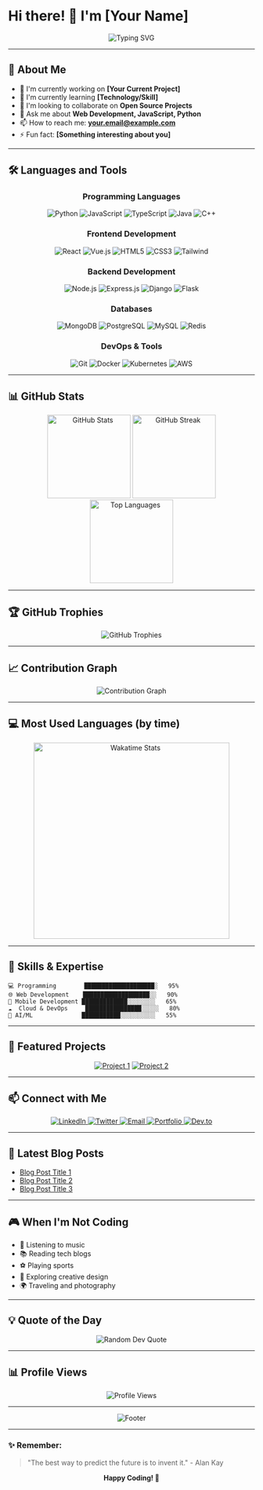 # Hi there! 👋 I'm [Your Name]

<div align="center">
  <img src="https://readme-typing-svg.herokuapp.com?font=Fira+Code&size=32&duration=2800&pause=2000&color=A9FEF7&center=true&vCenter=true&width=940&lines=Software+Developer;Full+Stack+Engineer;Open+Source+Enthusiast" alt="Typing SVG" />
</div>

---

## 🚀 About Me

- 🔭 I'm currently working on **[Your Current Project]**
- 🌱 I'm currently learning **[Technology/Skill]**
- 👯 I'm looking to collaborate on **Open Source Projects**
- 💬 Ask me about **Web Development, JavaScript, Python**
- 📫 How to reach me: **your.email@example.com**
- ⚡ Fun fact: **[Something interesting about you]**

---

## 🛠️ Languages and Tools

<div align="center">
  
### Programming Languages
<p>
  <img src="https://img.shields.io/badge/Python-3776AB?style=for-the-badge&logo=python&logoColor=white" alt="Python"/>
  <img src="https://img.shields.io/badge/JavaScript-F7DF1E?style=for-the-badge&logo=javascript&logoColor=black" alt="JavaScript"/>
  <img src="https://img.shields.io/badge/TypeScript-3178C6?style=for-the-badge&logo=typescript&logoColor=white" alt="TypeScript"/>
  <img src="https://img.shields.io/badge/Java-ED8B00?style=for-the-badge&logo=openjdk&logoColor=white" alt="Java"/>
  <img src="https://img.shields.io/badge/C++-00599C?style=for-the-badge&logo=cplusplus&logoColor=white" alt="C++"/>
</p>

### Frontend Development
<p>
  <img src="https://img.shields.io/badge/React-20232A?style=for-the-badge&logo=react&logoColor=61DAFB" alt="React"/>
  <img src="https://img.shields.io/badge/Vue.js-35495E?style=for-the-badge&logo=vuedotjs&logoColor=4FC08D" alt="Vue.js"/>
  <img src="https://img.shields.io/badge/HTML5-E34F26?style=for-the-badge&logo=html5&logoColor=white" alt="HTML5"/>
  <img src="https://img.shields.io/badge/CSS3-1572B6?style=for-the-badge&logo=css3&logoColor=white" alt="CSS3"/>
  <img src="https://img.shields.io/badge/Tailwind_CSS-38B2AC?style=for-the-badge&logo=tailwind-css&logoColor=white" alt="Tailwind"/>
</p>

### Backend Development
<p>
  <img src="https://img.shields.io/badge/Node.js-339933?style=for-the-badge&logo=nodedotjs&logoColor=white" alt="Node.js"/>
  <img src="https://img.shields.io/badge/Express.js-000000?style=for-the-badge&logo=express&logoColor=white" alt="Express.js"/>
  <img src="https://img.shields.io/badge/Django-092E20?style=for-the-badge&logo=django&logoColor=white" alt="Django"/>
  <img src="https://img.shields.io/badge/Flask-000000?style=for-the-badge&logo=flask&logoColor=white" alt="Flask"/>
</p>

### Databases
<p>
  <img src="https://img.shields.io/badge/MongoDB-4EA94B?style=for-the-badge&logo=mongodb&logoColor=white" alt="MongoDB"/>
  <img src="https://img.shields.io/badge/PostgreSQL-316192?style=for-the-badge&logo=postgresql&logoColor=white" alt="PostgreSQL"/>
  <img src="https://img.shields.io/badge/MySQL-005C84?style=for-the-badge&logo=mysql&logoColor=white" alt="MySQL"/>
  <img src="https://img.shields.io/badge/Redis-DC382D?style=for-the-badge&logo=redis&logoColor=white" alt="Redis"/>
</p>

### DevOps & Tools
<p>
  <img src="https://img.shields.io/badge/Git-F05032?style=for-the-badge&logo=git&logoColor=white" alt="Git"/>
  <img src="https://img.shields.io/badge/Docker-2496ED?style=for-the-badge&logo=docker&logoColor=white" alt="Docker"/>
  <img src="https://img.shields.io/badge/Kubernetes-326CE5?style=for-the-badge&logo=kubernetes&logoColor=white" alt="Kubernetes"/>
  <img src="https://img.shields.io/badge/AWS-232F3E?style=for-the-badge&logo=amazon-aws&logoColor=white" alt="AWS"/>
</p>

</div>

---

## 📊 GitHub Stats

<div align="center">
  <img src="https://github-readme-stats.vercel.app/api?username=khubaib2005-sha&show_icons=true&theme=radical&hide_border=true&count_private=true" alt="GitHub Stats" height="170"/>
  <img src="https://github-readme-streak-stats.herokuapp.com/?user=khubaib2005-sha&theme=radical&hide_border=true" alt="GitHub Streak" height="170"/>
</div>

<div align="center">
  <img src="https://github-readme-stats.vercel.app/api/top-langs/?username=khubaib2005-sha&layout=compact&theme=radical&hide_border=true" alt="Top Languages" height="170"/>
</div>

---

## 🏆 GitHub Trophies

<div align="center">
  <img src="https://github-profile-trophy.vercel.app/?username=khubaib2005-sha&theme=radical&no-frame=true&no-bg=true&row=1&column=7" alt="GitHub Trophies"/>
</div>

---

## 📈 Contribution Graph

<div align="center">
  <img src="https://github-readme-activity-graph.vercel.app/graph?username=khubaib2005-sha&theme=react-dark&hide_border=true&area=true" alt="Contribution Graph"/>
</div>

---

## 💻 Most Used Languages (by time)

<div align="center">
  <img src="https://wakatime.com/share/@khubaib2005sha/5fd03c1d-7c24-4228-b8c0-7cc72bed9c7b.svg" alt="Wakatime Stats" height="400"/>
</div>

---

## 🎯 Skills & Expertise

```text
💻 Programming        ████████████████████░   95%
🌐 Web Development    ███████████████████░░   90%
📱 Mobile Development █████████████░░░░░░░░   65%
☁️  Cloud & DevOps     ████████████████░░░░░   80%
🤖 AI/ML              ███████████░░░░░░░░░░   55%
```

---

## 🌟 Featured Projects

<div align="center">

[![Project 1](https://github-readme-stats.vercel.app/api/pin/?username=khubaib2005-sha&repo=project1&theme=radical)](https://github.com/khubaib2005-sha/project1)
[![Project 2](https://github-readme-stats.vercel.app/api/pin/?username=khubaib2005-sha&repo=project2&theme=radical)](https://github.com/khubaib2005-sha/project2)

</div>

---

## 📫 Connect with Me

<div align="center">
  <a href="https://linkedin.com/in/yourprofile" target="_blank">
    <img src="https://img.shields.io/badge/LinkedIn-0077B5?style=for-the-badge&logo=linkedin&logoColor=white" alt="LinkedIn"/>
  </a>
  <a href="https://twitter.com/yourhandle" target="_blank">
    <img src="https://img.shields.io/badge/Twitter-1DA1F2?style=for-the-badge&logo=twitter&logoColor=white" alt="Twitter"/>
  </a>
  <a href="mailto:your.email@example.com" target="_blank">
    <img src="https://img.shields.io/badge/Email-D14836?style=for-the-badge&logo=gmail&logoColor=white" alt="Email"/>
  </a>
  <a href="https://yourportfolio.com" target="_blank">
    <img src="https://img.shields.io/badge/Portfolio-FF5722?style=for-the-badge&logo=google-chrome&logoColor=white" alt="Portfolio"/>
  </a>
  <a href="https://dev.to/yourprofile" target="_blank">
    <img src="https://img.shields.io/badge/dev.to-0A0A0A?style=for-the-badge&logo=devdotto&logoColor=white" alt="Dev.to"/>
  </a>
</div>

---

## 📝 Latest Blog Posts

<!-- BLOG-POST-LIST:START -->
- [Blog Post Title 1](https://yourblog.com/post1)
- [Blog Post Title 2](https://yourblog.com/post2)
- [Blog Post Title 3](https://yourblog.com/post3)
<!-- BLOG-POST-LIST:END -->

---

## 🎮 When I'm Not Coding

- 🎵 Listening to music
- 📚 Reading tech blogs
- ⚽ Playing sports
- 🎨 Exploring creative design
- 🌍 Traveling and photography

---

## 💡 Quote of the Day

<div align="center">
  <img src="https://quotes-github-readme.vercel.app/api?type=horizontal&theme=radical" alt="Random Dev Quote"/>
</div>

---

## 📊 Profile Views

<div align="center">
  <img src="https://komarev.com/ghpvc/?username=khubaib2005-sha&color=blueviolet&style=for-the-badge&label=Profile+Views" alt="Profile Views"/>
</div>

---

<div align="center">
  <img src="https://capsule-render.vercel.app/api?type=waving&color=gradient&height=100&section=footer" alt="Footer"/>
</div>

---

### ✨ Remember:
> "The best way to predict the future is to invent it." - Alan Kay

<div align="center">
  <b>Happy Coding! 🚀</b>
</div>
